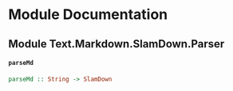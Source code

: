 # Module Documentation

## Module Text.Markdown.SlamDown.Parser

#### `parseMd`

``` purescript
parseMd :: String -> SlamDown
```




